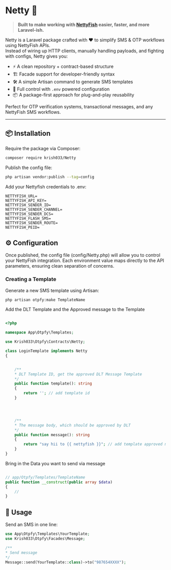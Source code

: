 # Netty 🚀

> **Built to make working with [NettyFish](https://nettyfish.com/) easier, faster, and more Laravel-ish.**

Netty is a Laravel package crafted with ❤️ to simplify SMS & OTP workflows using NettyFish APIs.  
Instead of wiring up HTTP clients, manually handling payloads, and fighting with configs, Netty gives you:

- ⚡ A clean repository + contract-based structure
- 🏗️ Facade support for developer-friendly syntax
- 🛠️ A simple Artisan command to generate SMS templates
- 🔑 Full control with `.env` powered configuration
- 📦 A package-first approach for plug-and-play reusability

Perfect for OTP verification systems, transactional messages, and any NettyFish SMS workflows.

---

## 📦 Installation

Require the package via Composer:

```bash
composer require krish033/Netty
```

Publish the config file:

```bash
php artisan vendor:publish --tag=config
```

Add your Nettyfish credentials to .env:

```
NETTYFISH_URL=
NETTYFISH_API_KEY=
NETTYFISH_SENDER_ID=
NETTYFISH_SENDER_CHANNEL=
NETTYFISH_SENDER_DCS=
NETTYFISH_FLASH_SMS=
NETTYFISH_SENDER_ROUTE=
NETTYFISH_PEID=
```

## ⚙️ Configuration

Once published, the config file (config/Netty.php) will allow you to control your NettyFish integration.
Each environment value maps directly to the API parameters, ensuring clean separation of concerns.

### Creating a Template

Generate a new SMS template using Artisan:

```bash
php artisan otpfy:make TemplateName
```

Add the DLT Template and the Approved message to the Template

```php

<?php

namespace App\Otpfy\Templates;

use Krish033\Otpfy\Contracts\Netty;

class LoginTemplate implements Netty
{


    /**
    * DLT Template ID, get the approved DLT Message Template
    */
    public function template(): string
    {
        return ''; // add template id
    }




    /**
    * The message body, which should be approved by DLT
    */
    public function message(): string
    {
        return "say hii to {{ nettyfish }}"; // add template approved message
    }
}

```

Bring in the Data you want to send via message

```php

// app/Otpfy/Templates/TemplateName
public function __construct(public array $data)
{
    //
}
```

## 📝 Usage

Send an SMS in one line:

```php
use App\Otpfy\Templates\YourTemplate;
use Krish033\Otpfy\Facades\Message;

/**
* Send message
*/
Message::send(YourTemplate::class)->to("987654XXXX");

```
